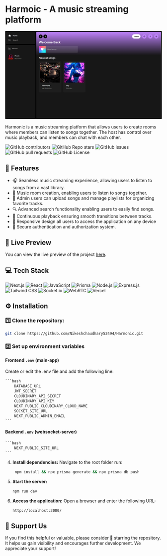 # Harmoic - A music streaming platform

![Preview Image](./preview.png)

Harmonic is a music streaming platform that allows users to create rooms where members can listen to songs together. The host has control over music playback, and members can chat with each other.

![GitHub contributors](https://img.shields.io/github/contributors/Nikeshchaudhary52494/Spotify-clone?style=for-the-badge&color=48bf21) ![GitHub Repo stars](https://img.shields.io/github/stars/Nikeshchaudhary52494/Spotify-clone?style=for-the-badge) ![GitHub issues](https://img.shields.io/github/issues/Nikeshchaudhary52494/Spotify-clone?style=for-the-badge&color=d7af2d) ![GitHub pull requests](https://img.shields.io/github/issues-pr/Nikeshchaudhary52494/Spotify-clone?style=for-the-badge&color=f47373) ![GitHub License](https://img.shields.io/github/license/Nikeshchaudhary52494/Spotify-clone?style=for-the-badge&color=e67234)

## 🔮 Features

-   🎧 Seamless music streaming experience, allowing users to listen to songs from a vast library.
-   🎵 Music room creation, enabling users to listen to songs together.
-   📁 Admin users can upload songs and manage playlists for organizing favorite tracks.
-   🔍 Advanced search functionality enabling users to easily find songs.
-   🔄 Continuous playback ensuring smooth transitions between tracks.
-   📱 Responsive design all users to access the application on any device
-   🔐 Secure authentication and authorization system.

## 🚀 Live Preview

You can view the live preview of the project [here](https://harmonic-music.vercel.app/).

## 💻 Tech Stack

![Next.js](https://img.shields.io/badge/Next.js-000000?style=for-the-badge&logo=nextdotjs&logoColor=white) ![React](https://img.shields.io/badge/React-20232A?style=for-the-badge&logo=react&logoColor=61DAFB) ![JavaScript](https://img.shields.io/badge/JavaScript-323330?style=for-the-badge&logo=javascript&logoColor=F7DF1E) ![Prisma](https://img.shields.io/badge/Prisma-3982CE?style=for-the-badge&logo=Prisma&logoColor=white) ![Node.js](https://img.shields.io/badge/Node.js-6DA55F?style=for-the-badge&logo=node.js&logoColor=white) ![Express.js](https://img.shields.io/badge/Express.js-%23404d59.svg?style=for-the-badge&logo=express&logoColor=%2361DAFB) ![Tailwind CSS](https://img.shields.io/badge/Tailwind_CSS-38B2AC?style=for-the-badge&logo=tailwind-css&logoColor=white) ![Socket.io](https://img.shields.io/badge/Socket.io-010101?style=for-the-badge&logo=Socket.io&logoColor=white) ![WebRTC](https://img.shields.io/badge/WebRTC-0101?style=for-the-badge&logo=WebRTC&logoColor=white)  ![Vercel](https://img.shields.io/badge/Vercel-000000?style=for-the-badge&logo=vercel&logoColor=white)  


## ⚙️ **Installation**  

### **1️⃣ Clone the repository:**  

```bash
git clone https://github.com/Nikeshchaudhary52494/Harmonic.git
```

### **2️⃣ Set up environment variables**  

#### **Frontend `.env` (main-app)**
   Create or edit the .env file and add the following line:  
   
    ```bash
        DATABASE_URL
        JWT_SECRET
        CLOUDINARY_API_SECRET
        CLOUDINARY_API_KEY
        NEXT_PUBLIC_CLOUDINARY_CLOUD_NAME
        SOCKET_SITE_URL
        NEXT_PUBLIC_ADMIN_EMAIL
    ```
#### **Backend `.env` (websocket-server)**

    ```bash
        NEXT_PUBLIC_SITE_URL
    ```

4. **Install dependencies:**
   Navigate to the root folder run:
    ```bash
     npm install && npx prisma generate && npx prisma db push
    ```
5. **Start the server:**  
    ```bash
    npm run dev
    ```
6. **Access the application:**
   Open a browser and enter the following URL:
    ```bash
    http://localhost:3000/
    ```

## 🌟 Support Us

If you find this helpful or valuable, please consider 🌟 starring the repository. It helps us gain visibility and encourages further development. We appreciate your support!


